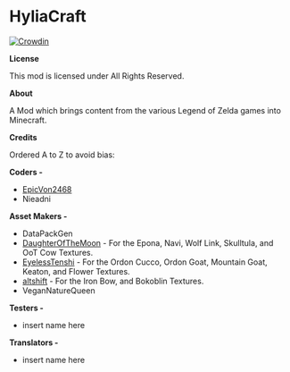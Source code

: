 # HyliaCraft
[![Crowdin](https://badges.crowdin.net/hyliacraft/localized.svg)](https://crowdin.com/project/hyliacraft)

**License**

This mod is licensed under All Rights Reserved.

**About**

A Mod which brings content from the various Legend of Zelda games into Minecraft.

**Credits**

Ordered A to Z to avoid bias:

**Coders -**

* [EpicVon2468](https://github.com/AngerVon2468)
* Nieadni

**Asset Makers -**

* DataPackGen
* [DaughterOfTheMoon](https://www.planetminecraft.com/member/daughterofthemoon/) - For the Epona, Navi, Wolf Link, Skulltula, and OoT Cow Textures.
* [EyelessTenshi](https://www.planetminecraft.com/member/eyelesstenshi/) - For the Ordon Cucco, Ordon Goat, Mountain Goat, Keaton, and Flower Textures.
* [altshift](https://www.planetminecraft.com/texture-pack/alt-s-zelda-pack/) - For the Iron Bow, and Bokoblin Textures.
* VeganNatureQueen

**Testers -**

* insert name here

**Translators -**

* insert name here